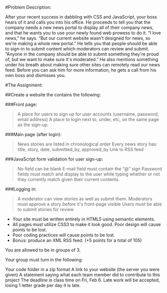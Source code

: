 #Problem Description:

After your recent success in dabbling with CSS and JavaScript, your boss hears of it and calls you into his office.  He proceeds to tell you that the company needs a new news portal to display all of their company news, and that he wants you to use your newly found web prowess to do it.  “I love news,” he says. “But our current website wasn't designed for news, so we're making a whole new portal.”  He tells you that people should be able to sign-in to submit content which moderators can review and submit.  “Anyone in the company should be able to submit something they're proud of, but we want to make sure it's moderated.”  He also mentions something under his breath about making sure other sites can remotely read our news feed.  Before you can ask him for more information, he gets a call from his own boss and dismisses you.

 

#The Assignment:

##Create a website the contains the following:

###Front page:
> A place for users to sign up for user accounts (username, password, email address)
> A place to login next to, under, etc, on the same page as the sign-up.

###Main page (after login):
> News stories are listed in chronological order
> Every news story has: title, story, date, submitted_by, approved_by
> Link to RSS feed

###JavaScript form validation for user sign-up:
> No field can be blank
> E-mail field must contain the “@” sign
> Password fields must match and display to the user while typing whether or not they currently match given their current contents.

###Logging in:
> A moderator can view stories as well as submit them.
> Moderators must approve a story before it's front-page visible
> Users must be able to submit stories for review.

* Your site must be written entirely in HTML5 using semantic elements.
* All pages must utilize CSS3 to make it look good.  Poor design will cause points to be lost.
* Poor coding practices will cause points to be lost.
* Bonus: produce an XML RSS feed. (+5 points for a total of 105)
 

You are allowed to be in groups of 3.

 

Your group must turn in the following:

Your code folder in a zip format
A link to your website (the server you were given)
A statement saying what each team member did to contribute to this project
The deadline is class time on Fri, Feb 6.  Late work will be accepted, losing 1 letter grade per day it is late.
